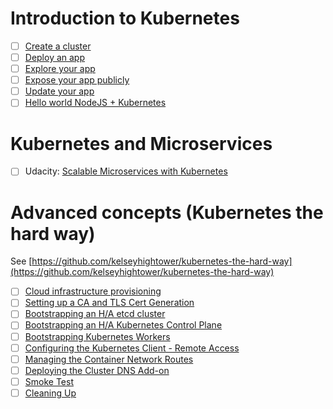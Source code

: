 # Introduction to Kubernetes

- [ ] [Create a cluster](https://kubernetesbootcamp.github.io/kubernetes-bootcamp/1-0.html)
- [ ] [Deploy an app](https://kubernetesbootcamp.github.io/kubernetes-bootcamp/2-0.html)
- [ ] [Explore your app](https://kubernetesbootcamp.github.io/kubernetes-bootcamp/3-0.html)
- [ ] [Expose your app publicly](https://kubernetesbootcamp.github.io/kubernetes-bootcamp/4-0.html)
- [ ] [Update your app](https://kubernetesbootcamp.github.io/kubernetes-bootcamp/6-0.html)
- [ ] [Hello world NodeJS + Kubernetes](https://codelabs.developers.google.com/codelabs/cloud-hello-kubernetes/index.html?index=..%2F..%2Findex#0)

# Kubernetes and Microservices

- [ ] Udacity: [Scalable Microservices with Kubernetes](https://www.udacity.com/course/scalable-microservices-with-kubernetes--ud615)

# Advanced concepts (Kubernetes the hard way)

See [https://github.com/kelseyhightower/kubernetes-the-hard-way](https://github.com/kelseyhightower/kubernetes-the-hard-way)

- [ ] [Cloud infrastructure provisioning](https://github.com/kelseyhightower/kubernetes-the-hard-way/blob/master/docs/01-infrastructure.md)
- [ ] [Setting up a CA and TLS Cert Generation](https://github.com/kelseyhightower/kubernetes-the-hard-way/blob/master/docs/02-certificate-authority.md)
- [ ] [Bootstrapping an H/A etcd cluster](https://github.com/kelseyhightower/kubernetes-the-hard-way/blob/master/docs/03-etcd.md)
- [ ] [Bootstrapping an H/A Kubernetes Control Plane](https://github.com/kelseyhightower/kubernetes-the-hard-way/blob/master/docs/04-kubernetes-controller.md)
- [ ] [Bootstrapping Kubernetes Workers](https://github.com/kelseyhightower/kubernetes-the-hard-way/blob/master/docs/05-kubernetes-worker.md)
- [ ] [Configuring the Kubernetes Client - Remote Access](https://github.com/kelseyhightower/kubernetes-the-hard-way/blob/master/docs/06-kubectl.md)
- [ ] [Managing the Container Network Routes](https://github.com/kelseyhightower/kubernetes-the-hard-way/blob/master/docs/07-network.md)
- [ ] [Deploying the Cluster DNS Add-on](https://github.com/kelseyhightower/kubernetes-the-hard-way/blob/master/docs/08-dns-addon.md)
- [ ] [Smoke Test](https://github.com/kelseyhightower/kubernetes-the-hard-way/blob/master/docs/09-smoke-test.md)
- [ ] [Cleaning Up](https://github.com/kelseyhightower/kubernetes-the-hard-way/blob/master/docs/10-cleanup.md)